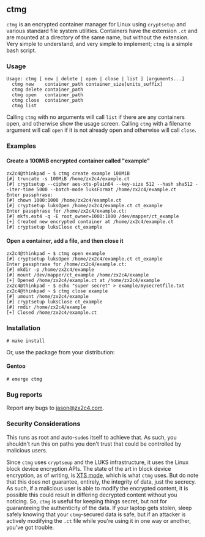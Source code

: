 ## ctmg

`ctmg` is an encrypted container manager for Linux using `cryptsetup` and various standard file system utilities. Containers have the extension `.ct` and are mounted at a directory of the same name, but without the extension. Very simple to understand, and very simple to implement; `ctmg` is a simple bash script.

### Usage

    Usage: ctmg [ new | delete | open | close | list ] [arguments...]
      ctmg new    container_path container_size[units_suffix]
      ctmg delete container_path
      ctmg open   container_path
      ctmg close  container_path
      ctmg list

Calling `ctmg` with no arguments will call `list` if there are any containers open, and otherwise show the usage screen. Calling `ctmg` with a filename argument will call `open` if it is not already open and otherwise will call `close`.

### Examples

#### Create a 100MiB encrypted container called "example"

    zx2c4@thinkpad ~ $ ctmg create example 100MiB
    [#] truncate -s 100MiB /home/zx2c4/example.ct
    [#] cryptsetup --cipher aes-xts-plain64 --key-size 512 --hash sha512 --iter-time 5000 --batch-mode luksFormat /home/zx2c4/example.ct
    Enter passphrase:
    [#] chown 1000:1000 /home/zx2c4/example.ct
    [#] cryptsetup luksOpen /home/zx2c4/example.ct ct_example
    Enter passphrase for /home/zx2c4/example.ct:
    [#] mkfs.ext4 -q -E root_owner=1000:1000 /dev/mapper/ct_example
    [+] Created new encrypted container at /home/zx2c4/example.ct
    [#] cryptsetup luksClose ct_example

#### Open a container, add a file, and then close it

    zx2c4@thinkpad ~ $ ctmg open example
    [#] cryptsetup luksOpen /home/zx2c4/example.ct ct_example
    Enter passphrase for /home/zx2c4/example.ct: 
    [#] mkdir -p /home/zx2c4/example
    [#] mount /dev/mapper/ct_example /home/zx2c4/example
    [+] Opened /home/zx2c4/example.ct at /home/zx2c4/example
    zx2c4@thinkpad ~ $ echo "super secret" > example/mysecretfile.txt
    zx2c4@thinkpad ~ $ ctmg close example
    [#] umount /home/zx2c4/example
    [#] cryptsetup luksClose ct_example
    [#] rmdir /home/zx2c4/example
    [+] Closed /home/zx2c4/example.ct

### Installation

    # make install

Or, use the package from your distribution:

#### Gentoo

    # emerge ctmg

### Bug reports

Report any bugs to <jason@zx2c4.com>.

### Security Considerations

This runs as root and auto-`sudo`s itself to achieve that. As such, you shouldn't run this on paths you don't trust that could be controlled by malicious users.

Since `ctmg` uses `cryptseup` and the LUKS infrastructure, it uses the Linux block device encryption APIs. The state of the art in block device encryption, as of writing, is [XTS mode](http://csrc.nist.gov/publications/nistpubs/800-38E/nist-sp-800-38E.pdf), which is what `ctmg` uses. But do note that this does not guarantee, entirely, the integrity of data, just the secrecy. As such, if a malicious user is able to modify the encrypted content, it is possible this could result in differing decrypted content without you noticing. So, `ctmg` is useful for keeping things secret, but not for guaranteeing the authenticity of the data. If your laptop gets stolen, sleep safely knowing that your `ctmg`-secured data is safe, but if an attacker is actively modifying the `.ct` file while you're using it in one way or another, you've got trouble.
